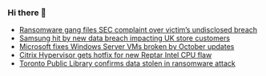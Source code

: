 ### Hi there 👋

<!--START_SECTION:feed-->
* [Ransomware gang files SEC complaint over victim’s undisclosed breach](https://www.bleepingcomputer.com/news/security/ransomware-gang-files-sec-complaint-over-victims-undisclosed-breach/)
* [Samsung hit by new data breach impacting UK store customers](https://www.bleepingcomputer.com/news/security/samsung-hit-by-new-data-breach-impacting-uk-store-customers/)
* [Microsoft fixes Windows Server VMs broken by October updates](https://www.bleepingcomputer.com/news/microsoft/microsoft-fixes-windows-server-vms-broken-by-october-updates/)
* [Citrix Hypervisor gets hotfix for new Reptar Intel CPU flaw](https://www.bleepingcomputer.com/news/security/citrix-hypervisor-gets-hotfix-for-new-reptar-intel-cpu-flaw/)
* [Toronto Public Library confirms data stolen in ransomware attack](https://www.bleepingcomputer.com/news/security/toronto-public-library-confirms-data-stolen-in-ransomware-attack/)
<!--END_SECTION:feed-->

<!--
**frankenk/frankenk** is a ✨ _special_ ✨ repository because its `README.md` (this file) appears on your GitHub profile.

Here are some ideas to get you started:

- 🔭 I’m currently working on ...
- 🌱 I’m currently learning ...
- 👯 I’m looking to collaborate on ...
- 🤔 I’m looking for help with ...
- 💬 Ask me about ...
- 📫 How to reach me: ...
- 😄 Pronouns: ...
- ⚡ Fun fact: ...
-->



